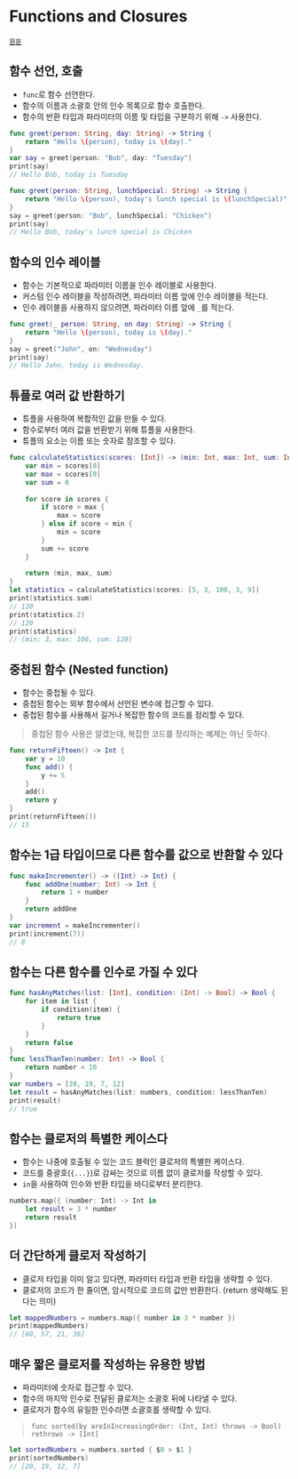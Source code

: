 # Functions and Closures

[`원문`](https://docs.swift.org/swift-book/GuidedTour/GuidedTour.html#ID463)

## 함수 선언, 호출

- `func`로 함수 선언한다.
- 함수의 이름과 소괄호 안의 인수 목록으로 함수 호출한다.
- 함수의 반환 타입과 파라미터의 이름 및 타입을 구분하기 위해 `->` 사용한다.

~~~swift
func greet(person: String, day: String) -> String {
    return "Hello \(person), today is \(day)."
}
var say = greet(person: "Bob", day: "Tuesday")
print(say)
// Hello Bob, today is Tuesday

func greet(person: String, lunchSpecial: String) -> String {
    return "Hello \(person), today's lunch special is \(lunchSpecial)"
}
say = greet(person: "Bob", lunchSpecial: "Chicken")
print(say)
// Hello Bob, today's lunch special is Chicken
~~~

## 함수의 인수 레이블

- 함수는 기본적으로 파라미터 이름을 인수 레이블로 사용한다.
- 커스텀 인수 레이블을 작성하려면, 파라미터 이름 앞에 인수 레이블을 적는다.
- 인수 레이블을 사용하지 않으려면, 파라미터 이름 앞에 `_`를 적는다.

~~~swift
func greet(_ person: String, on day: String) -> String {
    return "Hello \(person), today is \(day)."
}
say = greet("John", on: "Wednesday")
print(say)
// Hello John, today is Wednesday.
~~~

## 튜플로 여러 값 반환하기

- 튜플을 사용하여 복합적인 값을 만들 수 있다.
- 함수로부터 여러 값을 반환받기 위해 튜플을 사용한다.
- 튜플의 요소는 이름 또는 숫자로 참조할 수 있다.

~~~swift
func calculateStatistics(scores: [Int]) -> (min: Int, max: Int, sum: Int) {
    var min = scores[0]
    var max = scores[0]
    var sum = 0
    
    for score in scores {
        if score > max {
            max = score
        } else if score < min {
            min = score
        }
        sum += score
    }
    
    return (min, max, sum)
}
let statistics = calculateStatistics(scores: [5, 3, 100, 3, 9])
print(statistics.sum)
// 120
print(statistics.2)
// 120
print(statistics)
// (min: 3, max: 100, sum: 120)
~~~

## 중첩된 함수 (Nested function)

- 함수는 중첩될 수 있다.
- 중첩된 함수는 외부 함수에서 선언된 변수에 접근할 수 있다.
- 중첩된 함수를 사용해서 길거나 복잡한 함수의 코드를 정리할 수 있다.

> 중첩된 함수 사용은 알겠는데, 복잡한 코드를 정리하는 예제는 아닌 듯하다.

~~~swift
func returnFifteen() -> Int {
    var y = 10
    func add() {
        y += 5
    }
    add()
    return y
}
print(returnFifteen())
// 15
~~~

## 함수는 1급 타입이므로 다른 함수를 값으로 반환할 수 있다

~~~swift
func makeIncrementer() -> ((Int) -> Int) {
    func addOne(number: Int) -> Int {
        return 1 + number
    }
    return addOne
}
var increment = makeIncrementer()
print(increment(7))
// 8
~~~

## 함수는 다른 함수를 인수로 가질 수 있다

~~~swift
func hasAnyMatches(list: [Int], condition: (Int) -> Bool) -> Bool {
    for item in list {
        if condition(item) {
            return true
        }
    }
    return false
}
func lessThanTen(number: Int) -> Bool {
    return number < 10
}
var numbers = [20, 19, 7, 12]
let result = hasAnyMatches(list: numbers, condition: lessThanTen)
print(result)
// true
~~~


## 함수는 클로저의 특별한 케이스다

- 함수는 나중에 호출될 수 있는 코드 블럭인 클로저의 특별한 케이스다.
- 코드를 중괄호(`{...}`)로 감싸는 것으로 이름 없이 클로저를 작성할 수 있다.
- `in`을 사용하여 인수와 반환 타입을 바디로부터 분리한다.

~~~swift
numbers.map({ (number: Int) -> Int in
    let result = 3 * number
    return result
})
~~~

## 더 간단하게 클로저 작성하기

- 클로저 타입을 이미 알고 있다면, 파라미터 타입과 반환 타입을 생략할 수 있다.
- 클로저의 코드가 한 줄이면, 암시적으로 코드의 값만 반환한다. (return 생략해도 된다는 의미)

~~~swift
let mappedNumbers = numbers.map({ number in 3 * number })
print(mappedNumbers)
// [60, 57, 21, 36]
~~~

## 매우 짧은 클로저를 작성하는 유용한 방법

- 파라미터에 숫자로 접근할 수 있다.
- 함수의 마지막 인수로 전달된 클로저는 소괄호 뒤에 나타낼 수 있다.
- 클로저가 함수의 유일한 인수라면 소괄호를 생략할 수 있다.

> `func sorted(by areInIncreasingOrder: (Int, Int) throws -> Bool) rethrows -> [Int]`

~~~swift
let sortedNumbers = numbers.sorted { $0 > $1 }
print(sortedNumbers)
// [20, 19, 12, 7]
~~~
